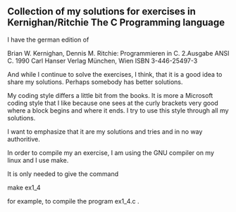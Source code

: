 ## Collection of my solutions for exercises in Kernighan/Ritchie The C Programming language

I have the german edition of 

Brian W. Kernighan, Dennis M. Ritchie: Programmieren in C. 2.Ausgabe ANSI C.
1990 Carl Hanser Verlag München, Wien
ISBN 3-446-25497-3

And while I continue to solve the exercises, I think, that it is a good
idea to share my solutions. Perhaps somebody has better solutions.

My coding style differs a little bit from the books. 
It is more a Microsoft coding style that I like because one sees at the 
curly brackets very good where a block begins and where it ends. 
I try to use this style through all my solutions.

I want to emphasize that it are my solutions and tries and 
in no way authoritive.

In order to compile my an exercise, I am using the GNU compiler on
my linux and I use make.

It is only needed to give the command

make ex1_4 

for example, to compile the program ex1_4.c
.


